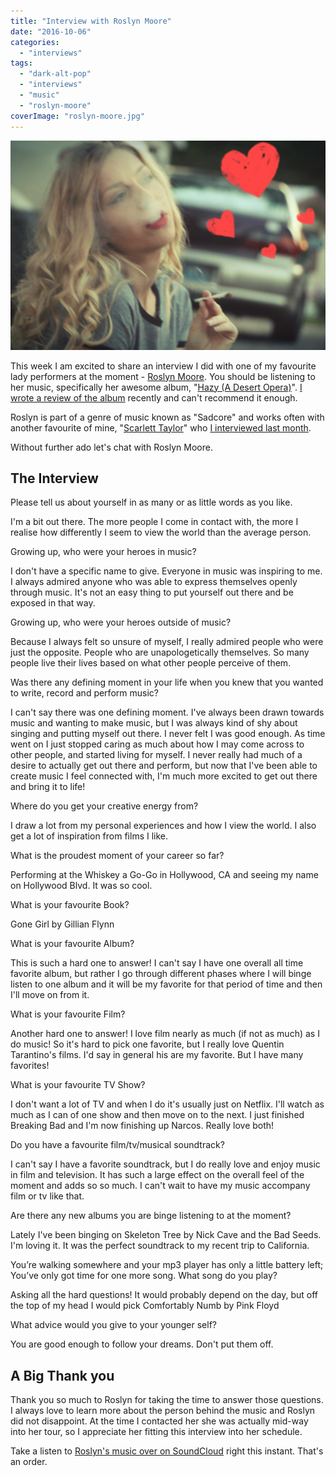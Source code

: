 ```yaml
---
title: "Interview with Roslyn Moore"
date: "2016-10-06"
categories: 
  - "interviews"
tags: 
  - "dark-alt-pop"
  - "interviews"
  - "music"
  - "roslyn-moore"
coverImage: "roslyn-moore.jpg"
---
```


[![](images/roslyn-moore.jpg)](https://davidpeach.co.uk/wp-content/uploads/2023/05/roslyn-moore.jpg)

This week I am excited to share an interview I did with one of my favourite lady performers at the moment - [Roslyn Moore](http://www.roslynmoore.com/). You should be listening to her music, specifically her awesome album, "[Hazy (A Desert Opera)](https://soundcloud.com/roslyn-moore/sets/hazy-a-desert-opera)". [I wrote a review of the album](/2016/09/27/hazy-a-desert-opera-by-roslyn-moore/) recently and can't recommend it enough.

Roslyn is part of a genre of music known as "Sadcore" and works often with another favourite of mine, "[Scarlett Taylor](http://www.scarletttaylor.com/)" who [I interviewed last month](/2016/09/09/interview-scarlett-taylor/).

Without further ado let's chat with Roslyn Moore.

## The Interview

Please tell us about yourself in as many or as little words as you like.

I'm a bit out there. The more people I come in contact with, the more I realise how differently I seem to view the world than the average person.

Growing up, who were your heroes in music?

I don't have a specific name to give. Everyone in music was inspiring to me. I always admired anyone who was able to express themselves openly through music. It's not an easy thing to put yourself out there and be exposed in that way.

Growing up, who were your heroes outside of music?

Because I always felt so unsure of myself, I really admired people who were just the opposite. People who are unapologetically themselves. So many people live their lives based on what other people perceive of them.

Was there any defining moment in your life when you knew that you wanted to write, record and perform music?

I can't say there was one defining moment. I've always been drawn towards music and wanting to make music, but I was always kind of shy about singing and putting myself out there. I never felt I was good enough. As time went on I just stopped caring as much about how I may come across to other people, and started living for myself. I never really had much of a desire to actually get out there and perform, but now that I've been able to create music I feel connected with, I'm much more excited to get out there and bring it to life!

Where do you get your creative energy from?

I draw a lot from my personal experiences and how I view the world. I also get a lot of inspiration from films I like.

What is the proudest moment of your career so far?

Performing at the Whiskey a Go-Go in Hollywood, CA and seeing my name on Hollywood Blvd. It was so cool.

What is your favourite Book?

Gone Girl by Gillian Flynn

What is your favourite Album?

This is such a hard one to answer! I can't say I have one overall all time favorite album, but rather I go through different phases where I will binge listen to one album and it will be my favorite for that period of time and then I'll move on from it.

What is your favourite Film?

Another hard one to answer! I love film nearly as much (if not as much) as I do music! So it's hard to pick one favorite, but I really love Quentin Tarantino's films. I'd say in general his are my favorite. But I have many favorites!

What is your favourite TV Show?

I don't want a lot of TV and when I do it's usually just on Netflix. I'll watch as much as I can of one show and then move on to the next. I just finished Breaking Bad and I'm now finishing up Narcos. Really love both!

Do you have a favourite film/tv/musical soundtrack?

I can't say I have a favorite soundtrack, but I do really love and enjoy music in film and television. It has such a large effect on the overall feel of the moment and adds so so much. I can't wait to have my music accompany film or tv like that.

Are there any new albums you are binge listening to at the moment?

Lately I've been binging on Skeleton Tree by Nick Cave and the Bad Seeds. I'm loving it. It was the perfect soundtrack to my recent trip to California.

You’re walking somewhere and your mp3 player has only a little battery left; You’ve only got time for one more song. What song do you play?

Asking all the hard questions! It would probably depend on the day, but off the top of my head I would pick Comfortably Numb by Pink Floyd

What advice would you give to your younger self?

You are good enough to follow your dreams. Don't put them off.

## A Big Thank you

Thank you so much to Roslyn for taking the time to answer those questions. I always love to learn more about the person behind the music and Roslyn did not disappoint. At the time I contacted her she was actually mid-way into her tour, so I appreciate her fitting this interview into her schedule.

Take a listen to [Roslyn's music over on SoundCloud](https://soundcloud.com/roslyn-moore) right this instant. That's an order.
